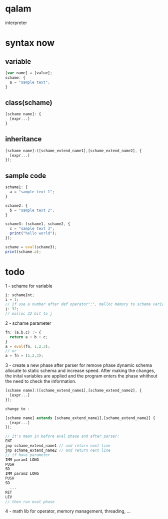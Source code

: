 # qalam
interpreter

# syntax now
## variable
```js
[var name] = [value];
schame: {
  a = "sample text";
}
```

## class(schame)
```js
[schame name]: {
  [expr...]
}
```

## inheritance
```js
[schame name]:([schame_extend_name1],[schame_extend_name2], {
  [expr...]
});
```

## sample code
```js
schame1: {
  a = "sample text 1";
}

schame2: {
  b = "sample text 2";
}

schame3: (schame1, schame2, {
  c = "sample text 3";
  print("hello world");
});

schame = eval(schame3);
print(schame.a);
```
# todo
1 - schame for variable
```js
i: schameInt;
i = 1;
// if use a number after def operator":", malloc memory to schema variable
j: 32;
// malloc 32 bit to j
```
2 - schame parameter
```js
fn: (a,b,c) :> {
  return a + b + c;
}
a = eval(fn, 1,2,3);
// or
a = fn = (1,2,3);
```
3 - create a new phase after parser for remove phase dynamic schema allocate to static schema and increase speed. After making the changes, the inital variables are applied and the program enters the phase whithout the need to check the information. 
```js
[schame name]:([schame_extend_name1],[schame_extend_name2], {
  [expr...]
});

change to :

[schame name] extends [schame_extend_name1],[schame_extend_name2] {
  [expr...]
});

// it's mean in before eval phase and after parser:
ENT
jmp schame_extend_name1 // and return next line
jmp schame_extend_name2 // and return next line
// if have parameter
IMM param1 LONG
PUSH
SD
IMM param2 LONG
PUSH
SD
  ...
RET
LEV
// then run eval phase
```
4 - math lib for operator, memory management, threading, ...

